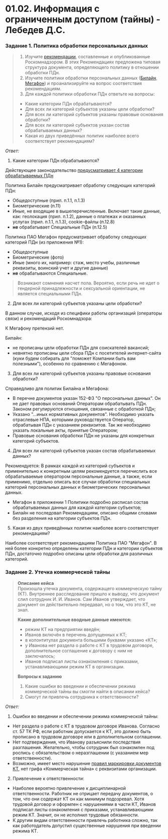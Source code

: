 # 01.02. Информация с ограниченным доступом (тайны) - Лебедев Д.С.
### Задание 1. Политика обработки персональных данных
> 1. Изучите [рекомендации](_att/0102_Рекомендации_ркн.pdf), составленные и опубликованные Роскомнадзором. В этих Рекомендациях предложена типовая структура документа, определяющего политику в отношении обработки ПДн.
> 2. Изучите политики обработки персональных данных ([Билайн](_att/0102_beeline.pdf), [Мегафон](_att/0102_megafon.pdf)) и проанализируйте на вопрос соответствия рекомендациям.
> 3. Для каждой политики обработки ПДн ответьте на вопросы:
> - Какие категории ПДн обрабатываются?
> - Для всех ли категорий субъектов указаны цели обработки?
> - Для всех ли категорий субъектов указаны правовые основания обработки?
> - Для всех ли категорий субъектов указан состав обрабатываемых данных?
> - Какая из двух приведённых политик наиболее всего соответствует рекомендациям?

*Ответ:*  

1. Какие категории ПДн обрабатываются?

Действующее законодательство [предусматривает 4 категории обрабатываемых ПДн](https://data-sec.ru/personal-data/categories/)

Политика Билайн предусматривает обработку следующих категорий ПДн:
- Общедоступные (прил. п.1.1, п.1.3)
- Биометрические (п.11)
- Иные, не входящие в вышеперечисленные. Включает такие данные, как: геолокация (прил. п.1.2), данные о платежах и оказанных услугах (прил. п.1.1, п.1.3), cookie-файлы (п.12.8)
- **не** обрабатывает Специальные ПДн (п.12.5)

Политика ПАО Мегафон предусматривает обработку следующих категорий ПДн (из приложения №1):
- Общедоступные
- Биометрические (фото)
- Иные (много их, например: стаж, место учебы, различные реквизиты, воинский учет и другие данные)
- **не** обрабатываются Специальные. 

> Возникают сомнения насчет пола. Вероятно, если речь не идет о гендерной принадлежности и сексуальной ориентации, не является специальными ПДн.

2. Для всех ли категорий субъектов указаны цели обработки?

В данном случае, исходя из специфики работы организаций (операторы связи) и рекомендаций Роскомнадзора:

К Мегафону претензий нет.

Билайн:
- не прописаны цели обработки ПДн для соискателей вакансий;
- невнятно прописаны цели сбора ПДн с посетителей интернет-сайта (куки будем собирать для "поможет Компании быть вам полезными"), особенно по сравнению с Мегафоном.

3. Для всех ли категорий субъектов указаны правовые основания обработки?  

Справедливо для политик Билайна и Мегафона:
- В перечне документов указан 152-ФЗ "О персональных данных". Он не дает правовых оснований Операторам обрабатывать ПДн. Законом регулируются отношения, связанные с обработкой ПДн;
- Указано "...иных нормативных документов". Необходимо указать отраслевые НПА, которыми руководствуется Оператор, обрабатывая ПДн с указанием реквизитов. Так же необходимо указать локальные акты, принятые Оператором;
- Правовые основания обработки ПДн не указаны для конкретных категорий субъектов.  

4. Для всех ли категорий субъектов указан состав обрабатываемых данных?

Рекомендуется: В рамках каждой из категорий субъектов и применительно к конкретным целям рекомендуется перечислить все обрабатываемые оператором персональные данные, а также, если применимо, отдельно описать все случаи обработки специальных категорий персональных данных и биометрических персональных данных.

- Мегафон в приложении 1 Политики подробно расписал состав обрабатываемых данных для каждой категории субъектов;
- Билайн не последовал Рекомендациям, описано общими словами без разделения на категории субъектов ПДн.

5. Какая из двух приведённых политик наиболее всего соответствует рекомендациям?

Наиболее соответствует рекомендациям Политика ПАО "Мегафон". В ней более конкретно определены категории ПДн и категории субъектов ПДн, достаточно подробно описаны цели обработки для различных категорий.

### Задание 2. Утечка коммерческой тайны
> **Описание кейса**  
> Произошла утечка документа, содержащего коммерческую тайну (КТ). Внутреннее расследование пришло к выводу, что документ слил сотрудник И. И. Иванов. Сам Иванов утверждает, что документ он действительно передавал, но о том, что это КТ, не знал.
> 
> **Какие дополнительные вводные данные имеются:**  
> - режим КТ на предприятии введён;
> - Иванов включён в перечень допущенных к КТ;
> - в колонтитулах документа большими буквами указано «КТ»;
> - у Иванова нет раздела о работе с КТ в трудовом договоре, дополнительное соглашение к договору с ним не заключалось;
> - Иванов подписал листы ознакомления с приказами, устанавливающими режим КТ в организации.
> 
> **Вопросы к заданию**  
> 1. Какие ошибки во введении и обеспечении режима коммерческой тайны вы смогли найти в описании кейса?
> 2. Смогут ли привлечь сотрудника к ответственности?

*Ответ:*  

1. Ошибки во введении и обеспечении режима коммерческой тайны:
- Нет раздела о работе с КТ в трудовом договоре Иванова. Согласно ст. 57 ТК РФ, если работник допускается к КТ, это должно быть прописано в трудовом договоре или в дополнительном соглашении.
- Нет подтверждения, что Иванову разъяснили последствия разглашения. Желательно, чтобы сотрудник был ознакомлен под роспись с обязательством о неразглашении (с указанием мер ответственности). 
- Возможно, имеет место нарушение [правил маркировки документов КТ](https://www.consultant.ru/law/podborki/otsutstvie_grifa_kommercheskaya_tajna/), нет грифа «Коммерческая тайна» с реквизитами организации.

2. Привлечение к ответственности:
- Наиболее вероятно привлечение к дисциплинарной ответственности. Работник не отрицает передачу документов, о том, что они содержат КТ он как минимум подозревал. Хотя трудовой договор и оформлен с нарушениями в части КТ, Иванов подписал листы ознакомления с приказами, устанавливающими режим КТ. Значит, он не исполнил трудовые обязанности.
- К другим видам ответственности привлечь работника сложно, так как работодатель допустил существенные нарушения при введении режима КТ.